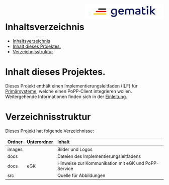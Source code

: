 <img align="right" width="250" src="images/Gematik_Logo_Flag_With_Background.png"/><br/>

# Inhaltsverzeichnis

<!-- TOC -->
* [Inhaltsverzeichnis](#inhaltsverzeichnis)
* [Inhalt dieses Projektes.](#inhalt-dieses-projektes)
* [Verzeichnisstruktur](#verzeichnisstruktur)
<!-- TOC -->

# Inhalt dieses Projektes.

Dieses Projekt enthält einen Implementierungsleitfaden (ILF) für 
[Primärsysteme][], welche einen PoPP-Client integrieren wollen.
Weitergehende Informationen finden sich in der [Einleitung](docs/einleitung.md).

# Verzeichnisstruktur

Dieses Projekt hat folgende Verzeichnisse:

| Ordner | Unterordner | Inhalt                                              |
|:-------|:------------|:----------------------------------------------------|
| images |             | Bilder  und Logos                                   |
| docs   |             | Dateien des Implementierungsleitfadens              |
| docs   | eGK         | Hinweise zur Kommunikation mit eGK und PoPP-Service |
| src    |             | Quelle für Abbildungen                              |



[Primärsysteme]:https://fachportal.gematik.de/hersteller-anbieter/primaersysteme
